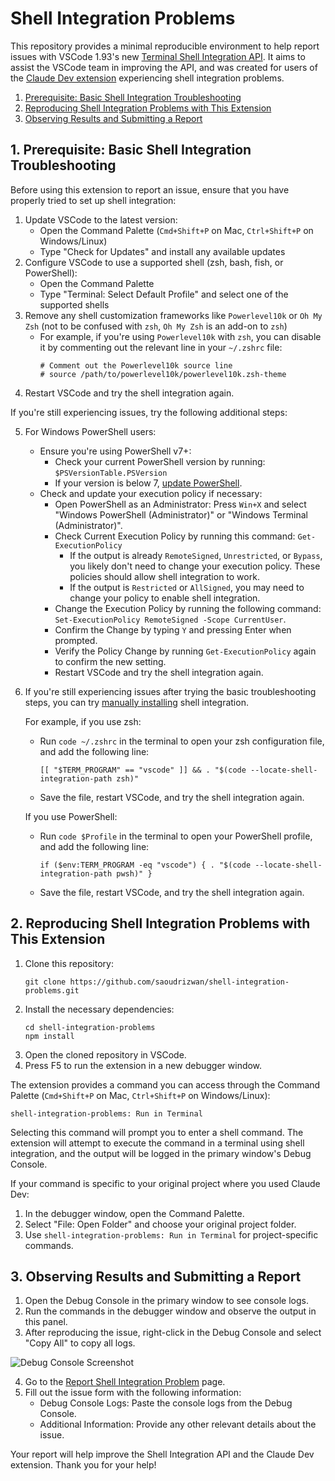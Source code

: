 # Shell Integration Problems

This repository provides a minimal reproducible environment to help report issues with VSCode 1.93's new [Terminal Shell Integration API](https://code.visualstudio.com/updates/v1_93#_terminal-shell-integration-api). It aims to assist the VSCode team in improving the API, and was created for users of the [Claude Dev extension](https://github.com/saoudrizwan/claude-dev) experiencing shell integration problems.

1. [Prerequisite: Basic Shell Integration Troubleshooting](#1-prerequisite-basic-shell-integration-troubleshooting)
2. [Reproducing Shell Integration Problems with This Extension](#2-reproducing-shell-integration-problems-with-this-extension)
3. [Observing Results and Submitting a Report](#3-observing-results-and-submitting-a-report)

## 1. Prerequisite: Basic Shell Integration Troubleshooting

Before using this extension to report an issue, ensure that you have properly tried to set up shell integration:

1. Update VSCode to the latest version:
    - Open the Command Palette (`Cmd+Shift+P` on Mac, `Ctrl+Shift+P` on Windows/Linux)
    - Type "Check for Updates" and install any available updates
2. Configure VSCode to use a supported shell (zsh, bash, fish, or PowerShell):
    - Open the Command Palette
    - Type "Terminal: Select Default Profile" and select one of the supported shells
3. Remove any shell customization frameworks like `Powerlevel10k` or `Oh My Zsh` (not to be confused with `zsh`, `Oh My Zsh` is an add-on to `zsh`)
    - For example, if you're using `Powerlevel10k` with `zsh`, you can disable it by commenting out the relevant line in your `~/.zshrc` file:
        ```
        # Comment out the Powerlevel10k source line
        # source /path/to/powerlevel10k/powerlevel10k.zsh-theme
        ```
4. Restart VSCode and try the shell integration again.

If you're still experiencing issues, try the following additional steps:

5. For Windows PowerShell users:
    - Ensure you're using PowerShell v7+:
        - Check your current PowerShell version by running: `$PSVersionTable.PSVersion`
        - If your version is below 7, [update PowerShell](https://learn.microsoft.com/en-us/powershell/scripting/whats-new/migrating-from-windows-powershell-51-to-powershell-7?view=powershell-7.4#installing-powershell-7).
    - Check and update your execution policy if necessary:
        - Open PowerShell as an Administrator: Press `Win+X` and select "Windows PowerShell (Administrator)" or "Windows Terminal (Administrator)".
        - Check Current Execution Policy by running this command: `Get-ExecutionPolicy`
            - If the output is already `RemoteSigned`, `Unrestricted`, or `Bypass`, you likely don't need to change your execution policy. These policies should allow shell integration to work.
            - If the output is `Restricted` or `AllSigned`, you may need to change your policy to enable shell integration.
        - Change the Execution Policy by running the following command: `Set-ExecutionPolicy RemoteSigned -Scope CurrentUser`.
        - Confirm the Change by typing `Y` and pressing Enter when prompted.
        - Verify the Policy Change by running `Get-ExecutionPolicy` again to confirm the new setting.
        - Restart VSCode and try the shell integration again.
6. If you're still experiencing issues after trying the basic troubleshooting steps, you can try [manually installing](https://code.visualstudio.com/docs/terminal/shell-integration#_manual-installation) shell integration.

    For example, if you use zsh:

    - Run `code ~/.zshrc` in the terminal to open your zsh configuration file, and add the following line:
        ```
        [[ "$TERM_PROGRAM" == "vscode" ]] && . "$(code --locate-shell-integration-path zsh)"
        ```
    - Save the file, restart VSCode, and try the shell integration again.

    If you use PowerShell:

    - Run `code $Profile` in the terminal to open your PowerShell profile, and add the following line:
        ```
        if ($env:TERM_PROGRAM -eq "vscode") { . "$(code --locate-shell-integration-path pwsh)" }
        ```
    - Save the file, restart VSCode, and try the shell integration again.

## 2. Reproducing Shell Integration Problems with This Extension

1. Clone this repository:
    ```
    git clone https://github.com/saoudrizwan/shell-integration-problems.git
    ```
2. Install the necessary dependencies:
    ```
    cd shell-integration-problems
    npm install
    ```
3. Open the cloned repository in VSCode.
4. Press F5 to run the extension in a new debugger window.

The extension provides a command you can access through the Command Palette (`Cmd+Shift+P` on Mac, `Ctrl+Shift+P` on Windows/Linux):

`shell-integration-problems: Run in Terminal`

Selecting this command will prompt you to enter a shell command. The extension will attempt to execute the command in a terminal using shell integration, and the output will be logged in the primary window's Debug Console.

If your command is specific to your original project where you used Claude Dev:

1. In the debugger window, open the Command Palette.
2. Select "File: Open Folder" and choose your original project folder.
3. Use `shell-integration-problems: Run in Terminal` for project-specific commands.

## 3. Observing Results and Submitting a Report

1. Open the Debug Console in the primary window to see console logs.
2. Run the commands in the debugger window and observe the output in this panel.
3. After reproducing the issue, right-click in the Debug Console and select "Copy All" to copy all logs.

![Debug Console Screenshot](https://github.com/user-attachments/assets/cdf046e2-eb8c-4386-82ba-f70a2e5daef3)

4. Go to the [Report Shell Integration Problem](https://github.com/saoudrizwan/shell-integration-problems/issues/new?template=shell_integration_problem.yml) page.
5. Fill out the issue form with the following information:
    - Debug Console Logs: Paste the console logs from the Debug Console.
    - Additional Information: Provide any other relevant details about the issue.

Your report will help improve the Shell Integration API and the Claude Dev extension. Thank you for your help!
